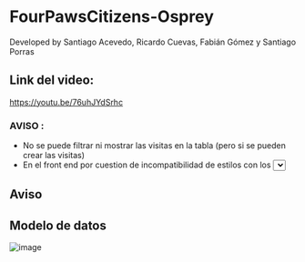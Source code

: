 # FourPawsCitizens-Osprey

Developed by Santiago Acevedo, Ricardo Cuevas, Fabián Gómez y Santiago Porras

## Link del video: 
https://youtu.be/76uhJYdSrhc

### AVISO :

- No se puede filtrar ni mostrar las visitas en la tabla (pero si se pueden crear las visitas)
- En el front end por cuestion de incompatibilidad de estilos con los <select>, las listas se duplican pero no conlleva a ningun error.

## Aviso
 
 ## Modelo de datos 
![image](https://user-images.githubusercontent.com/79175944/121841433-d75f1380-cca3-11eb-9a5f-3b4c2d78b726.png)
